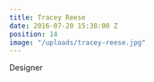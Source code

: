 ```yaml
---
title: Tracey Reese
date: 2016-07-20 15:38:00 Z
position: 14
image: "/uploads/tracey-reese.jpg"
---
```


Designer

